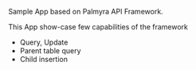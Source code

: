 Sample App based on Palmyra API Framework. 

This App show-case few capabilities of the framework

* Query, Update
* Parent table query
* Child insertion

